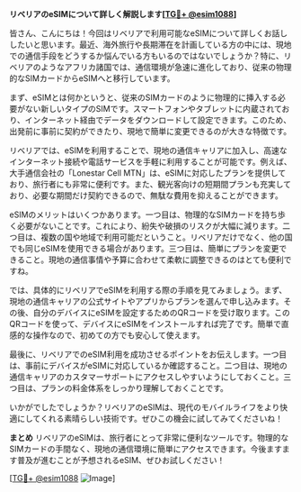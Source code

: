 **リベリアのeSIMについて詳しく解説します[[TG💪+ @esim1088](https://t.me/s/esim1088)]**

皆さん、こんにちは！今回はリベリアで利用可能なeSIMについて詳しくお話ししたいと思います。最近、海外旅行や長期滞在を計画している方の中には、現地での通信手段をどうするか悩んでいる方もいるのではないでしょうか？特に、リベリアのようなアフリカ諸国では、通信環境が急速に進化しており、従来の物理的なSIMカードからeSIMへと移行しています。

まず、eSIMとは何かというと、従来のSIMカードのように物理的に挿入する必要がない新しいタイプのSIMです。スマートフォンやタブレットに内蔵されており、インターネット経由でデータをダウンロードして設定できます。このため、出発前に事前に契約ができたり、現地で簡単に変更できるのが大きな特徴です。

リベリアでは、eSIMを利用することで、現地の通信キャリアに加入し、高速なインターネット接続や電話サービスを手軽に利用することが可能です。例えば、大手通信会社の「Lonestar Cell MTN」は、eSIMに対応したプランを提供しており、旅行者にも非常に便利です。また、観光客向けの短期間プランも充実しており、必要な期間だけ契約できるので、無駄な費用を抑えることができます。

eSIMのメリットはいくつかあります。一つ目は、物理的なSIMカードを持ち歩く必要がないことです。これにより、紛失や破損のリスクが大幅に減ります。二つ目は、複数の国や地域で利用可能だということ。リベリアだけでなく、他の国でも同じeSIMを使用できる場合があります。三つ目は、簡単にプランを変更できること。現地の通信事情や予算に合わせて柔軟に調整できるのはとても便利ですね。

では、具体的にリベリアでeSIMを利用する際の手順を見てみましょう。まず、現地の通信キャリアの公式サイトやアプリからプランを選んで申し込みます。その後、自分のデバイスにeSIMを設定するためのQRコードを受け取ります。このQRコードを使って、デバイスにeSIMをインストールすれば完了です。簡単で直感的な操作なので、初めての方でも安心して使えます。

最後に、リベリアでのeSIM利用を成功させるポイントをお伝えします。一つ目は、事前にデバイスがeSIMに対応しているか確認すること。二つ目は、現地の通信キャリアのカスタマーサポートにアクセスしやすいようにしておくこと。三つ目は、プランの料金体系をしっかり理解しておくことです。

いかがでしたでしょうか？リベリアのeSIMは、現代のモバイルライフをより快適にしてくれる素晴らしい技術です。ぜひこの機会に試してみてくださいね！

**まとめ**
リベリアのeSIMは、旅行者にとって非常に便利なツールです。物理的なSIMカードの手間なく、現地の通信環境に簡単にアクセスできます。今後ますます普及が進むことが予想されるeSIM、ぜひお試しください！

[[TG💪+ @esim1088](https://t.me/s/esim1088) ![Image](https://i.postimg.cc/Y0z9fWf4/image.png)]